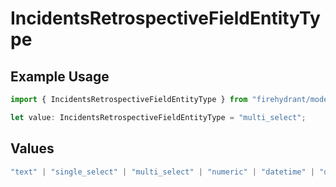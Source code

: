 # IncidentsRetrospectiveFieldEntityType

## Example Usage

```typescript
import { IncidentsRetrospectiveFieldEntityType } from "firehydrant/models/components";

let value: IncidentsRetrospectiveFieldEntityType = "multi_select";
```

## Values

```typescript
"text" | "single_select" | "multi_select" | "numeric" | "datetime" | "dynamic_input_group" | "markdown" | "markdown_text"
```